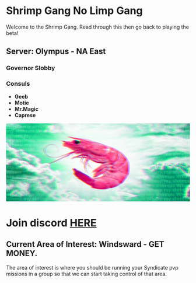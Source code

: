 # Shrimp Gang No Limp Gang
Welcome to the Shrimp Gang. Read through this then go back to playing the beta!

## Server: Olympus - NA East
### Governor **Slobby**
### Consuls
- **Geeb**
- **Motie**
- **Mr.Magic**
- **Caprese**

![shrmip gang no limp gang](asdf.jpg)

# Join discord [HERE](https://discord.gg/vVNPAsc)

## Current Area of Interest: Windsward - GET MONEY.
The area of interest is where you should be running your Syndicate pvp missions in a group so that we can start taking control of that area.

